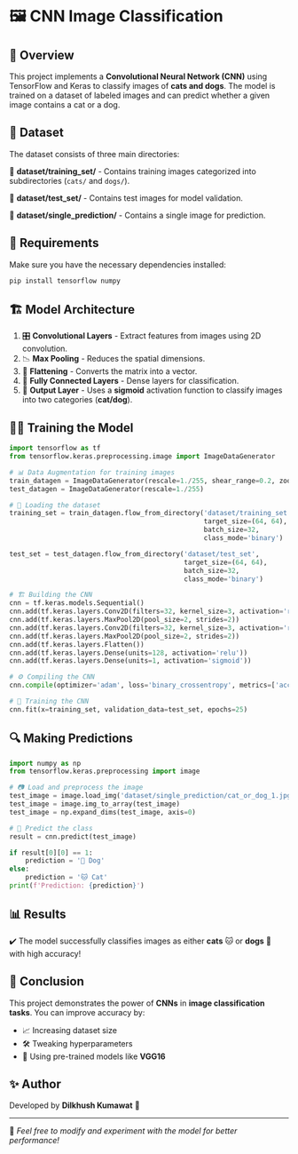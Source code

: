
# 🖼️ CNN Image Classification

## 🚀 Overview
This project implements a **Convolutional Neural Network (CNN)** using TensorFlow and Keras to classify images of **cats and dogs**. The model is trained on a dataset of labeled images and can predict whether a given image contains a cat or a dog.

## 📂 Dataset
The dataset consists of three main directories:

📌 **dataset/training_set/** - Contains training images categorized into subdirectories (`cats/` and `dogs/`).

📌 **dataset/test_set/** - Contains test images for model validation.

📌 **dataset/single_prediction/** - Contains a single image for prediction.

## 🔧 Requirements
Make sure you have the necessary dependencies installed:

```bash
pip install tensorflow numpy
```

## 🏗️ Model Architecture
1. 🎛️ **Convolutional Layers** - Extract features from images using 2D convolution.
2. 📉 **Max Pooling** - Reduces the spatial dimensions.
3. 🔄 **Flattening** - Converts the matrix into a vector.
4. 🔗 **Fully Connected Layers** - Dense layers for classification.
5. 🎯 **Output Layer** - Uses a **sigmoid** activation function to classify images into two categories (**cat/dog**).

## 🏋️‍♂️ Training the Model
```python
import tensorflow as tf
from tensorflow.keras.preprocessing.image import ImageDataGenerator

# 📊 Data Augmentation for training images
train_datagen = ImageDataGenerator(rescale=1./255, shear_range=0.2, zoom_range=0.2, horizontal_flip=True)
test_datagen = ImageDataGenerator(rescale=1./255)

# 📂 Loading the dataset
training_set = train_datagen.flow_from_directory('dataset/training_set',
                                                 target_size=(64, 64),
                                                 batch_size=32,
                                                 class_mode='binary')

test_set = test_datagen.flow_from_directory('dataset/test_set',
                                            target_size=(64, 64),
                                            batch_size=32,
                                            class_mode='binary')

# 🏗️ Building the CNN
cnn = tf.keras.models.Sequential()
cnn.add(tf.keras.layers.Conv2D(filters=32, kernel_size=3, activation='relu', input_shape=[64, 64, 3]))
cnn.add(tf.keras.layers.MaxPool2D(pool_size=2, strides=2))
cnn.add(tf.keras.layers.Conv2D(filters=32, kernel_size=3, activation='relu'))
cnn.add(tf.keras.layers.MaxPool2D(pool_size=2, strides=2))
cnn.add(tf.keras.layers.Flatten())
cnn.add(tf.keras.layers.Dense(units=128, activation='relu'))
cnn.add(tf.keras.layers.Dense(units=1, activation='sigmoid'))

# ⚙️ Compiling the CNN
cnn.compile(optimizer='adam', loss='binary_crossentropy', metrics=['accuracy'])

# 🎯 Training the CNN
cnn.fit(x=training_set, validation_data=test_set, epochs=25)
```

## 🔍 Making Predictions
```python
import numpy as np
from tensorflow.keras.preprocessing import image

# 📷 Load and preprocess the image
test_image = image.load_img('dataset/single_prediction/cat_or_dog_1.jpg', target_size=(64, 64))
test_image = image.img_to_array(test_image)
test_image = np.expand_dims(test_image, axis=0)

# 🤖 Predict the class
result = cnn.predict(test_image)

if result[0][0] == 1:
    prediction = '🐶 Dog'
else:
    prediction = '🐱 Cat'
print(f'Prediction: {prediction}')
```

## 📊 Results
✔️ The model successfully classifies images as either **cats** 🐱 or **dogs** 🐶 with high accuracy!

## 🎯 Conclusion
This project demonstrates the power of **CNNs** in **image classification tasks**. You can improve accuracy by:
- 📈 Increasing dataset size
- 🛠️ Tweaking hyperparameters
- 🔄 Using pre-trained models like **VGG16**

## ✨ Author
Developed by **Dilkhush Kumawat** 🚀

---
📌 *Feel free to modify and experiment with the model for better performance!*

